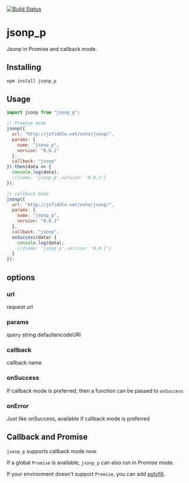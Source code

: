 [![Build Status](https://travis-ci.org/dashixiong1990/jsonp_p.svg?branch=master)](https://travis-ci.org/dashixiong1990/jsonp_p)

# jsonp_p

Jsonp in Promise and callback mode.

## Installing

```bash
npm install jsonp_p
```

## Usage

```js
import jsonp from "jsonp_p";

// Promise mode
jsonp({
  url: "http://jsfiddle.net/echo/jsonp/",
  params: {
    name: "jsonp_p",
    version: "0.0.1"
  },
  callback: "jsonp"
}).then(data => {
  console.log(data);
  //{name: 'jsonp_p',version: '0.0.1'}
});

// callback mode
jsonp({
  url: "http://jsfiddle.net/echo/jsonp/",
  params: {
    name: "jsonp_p",
    version: "0.0.1"
  },
  callback: "jsonp",
  onSuccess(data) {
    console.log(data);
    //{name: 'jsonp_p',version: '0.0.1'}
  }
});
```

## options

### url

request url

### params

query string defaultencodeURI

### callback

callback name

### onSuccess

If callback mode is preferred, then a function can be passed to `onSuccess`

### onError

Just like onSuccess, available if callback mode is preferred

## Callback and Promise

`jsonp_p` supports callback mode now.

If a global `Promise` is available, `jsonp_p` can also run in Promise mode.

If your environment doesn't support `Promise`, you can add [polyfill](https://github.com/jakearchibald/es6-promise).
